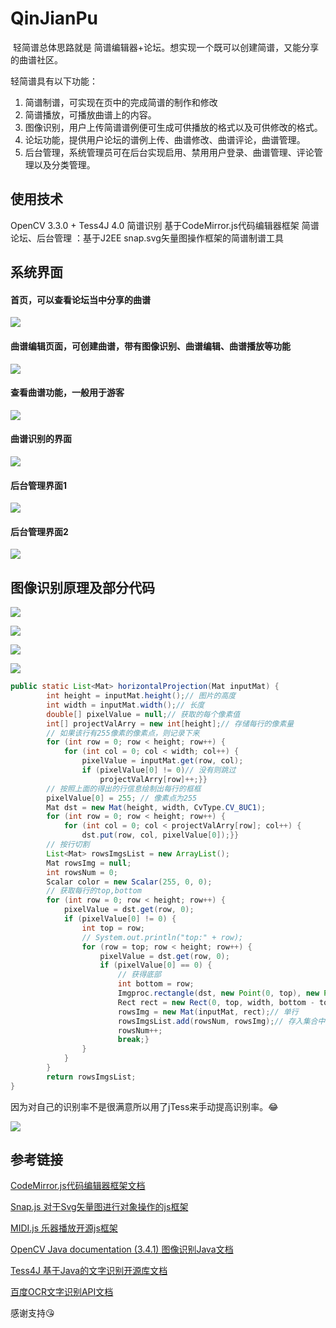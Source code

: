 # QinJianPu

​	轻简谱总体思路就是 简谱编辑器+论坛。想实现一个既可以创建简谱，又能分享的曲谱社区。

轻简谱具有以下功能：

1. 简谱制谱，可实现在页中的完成简谱的制作和修改
2. 简谱播放，可播放曲谱上的内容。
3. 图像识别，用户上传简谱谱例便可生成可供播放的格式以及可供修改的格式。
4. 论坛功能，提供用户论坛的谱例上传、曲谱修改、曲谱评论，曲谱管理。
5. 后台管理，系统管理员可在后台实现启用、禁用用户登录、曲谱管理、评论管理以及分类管理。



 ## 使用技术

OpenCV 3.3.0 + Tess4J 4.0 简谱识别
基于CodeMirror.js代码编辑器框架
简谱论坛、后台管理 ：基于J2EE
snap.svg矢量图操作框架的简谱制谱工具



## 系统界面



 #### 首页，可以查看论坛当中分享的曲谱

![](pic/1.png)



 #### 曲谱编辑页面，可创建曲谱，带有图像识别、曲谱编辑、曲谱播放等功能

![](pic/2.png)



 #### 查看曲谱功能，一般用于游客

![](pic/3.png)



 #### 曲谱识别的界面

![](pic/5.png)



 #### 后台管理界面1

![](pic/6.png)



 #### 后台管理界面2

![](pic/7.png)



 ## 图像识别原理及部分代码

![](pic/8.png)

![](pic/9.png)

![](pic/10.png)

![](pic/11.png)



```java
public static List<Mat> horizontalProjection(Mat inputMat) {
		int height = inputMat.height();// 图片的高度
		int width = inputMat.width();// 长度
		double[] pixelValue = null;// 获取的每个像素值
		int[] projectValArry = new int[height];// 存储每行的像素量
		// 如果该行有255像素的像素点，则记录下来ֵ
		for (int row = 0; row < height; row++) {
			for (int col = 0; col < width; col++) {
				pixelValue = inputMat.get(row, col);
				if (pixelValue[0] != 0)// 没有则跳过
					projectValArry[row]++;}}
		// 按照上面的得出的行信息绘制出每行的框框
		pixelValue[0] = 255; // 像素点为255
		Mat dst = new Mat(height, width, CvType.CV_8UC1);
		for (int row = 0; row < height; row++) {
			for (int col = 0; col < projectValArry[row]; col++) {
				dst.put(row, col, pixelValue[0]);}}
		// 按行切割
		List<Mat> rowsImgsList = new ArrayList();
		Mat rowsImg = null;
		int rowsNum = 0;
		Scalar color = new Scalar(255, 0, 0);
		// 获取每行的top,bottom
		for (int row = 0; row < height; row++) {
			pixelValue = dst.get(row, 0);
			if (pixelValue[0] != 0) {
				int top = row;
				// System.out.println("top:" + row);
				for (row = top; row < height; row++) {
					pixelValue = dst.get(row, 0);
					if (pixelValue[0] == 0) {
						// 获得底部
						int bottom = row;
						Imgproc.rectangle(dst, new Point(0, top), new Point(width, bottom), color);
						Rect rect = new Rect(0, top, width, bottom - top);// 得出rect
						rowsImg = new Mat(inputMat, rect);// 单行
						rowsImgsList.add(rowsNum, rowsImg);// 存入集合中
						rowsNum++;
						break;}
                }
            }
        }
		return rowsImgsList;
}

```





因为对自己的识别率不是很满意所以用了jTess来手动提高识别率。😂

![](pic/12.png)



## 参考链接

[CodeMirror.js代码编辑器框架文档](http://codemirror.net/)

[Snap.js  对于Svg矢量图进行对象操作的js框架](http://snapsvg.io/)

[MIDI.js  乐器播放开源js框架](https://github.com/mudcube/MIDI.js)

[OpenCV Java documentation (3.4.1)  图像识别Java文档](https://docs.opencv.org/3.4.1/javadoc/index.html)

[Tess4J 基于Java的文字识别开源库文档](http://tess4j.sourceforge.net/docs/docs-4.0/)

[百度OCR文字识别API文档](http://ai.baidu.com/docs#/OCR-API/top)



感谢支持😘
